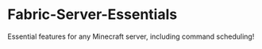 # Fabric-Server-Essentials
Essential features for any Minecraft server, including command scheduling!

